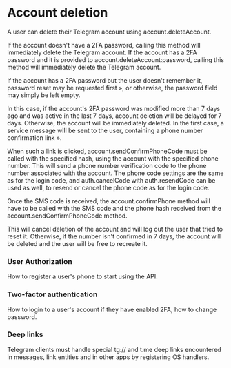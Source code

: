 # Account deletion

A user can delete their Telegram account using account.deleteAccount.

If the account doesn't have a 2FA password, calling this method  will immediately delete the Telegram account.
If the account has a 2FA password and it is provided to account.deleteAccount:password, calling this method will immediately delete the Telegram account.

If the account has a 2FA password but the user doesn't remember it, password reset may be requested first », or otherwise, the password field may simply be left empty.

In this case, if the account's 2FA password was modified more than 7 days ago and was active in the last 7 days, account deletion will be delayed for 7 days.
Otherwise, the account will be immediately deleted.
In the first case, a service message will be sent to the user, containing a phone number confirmation link ».

When such a link is clicked, account.sendConfirmPhoneCode must be called with the specified hash, using the account with the specified phone number.
This will send a phone number verification code to the phone number associated with the account.
The phone code settings are the same as for the login code, and auth.cancelCode with auth.resendCode can be used as well, to resend or cancel the phone code as for the login code.

Once the SMS code is received, the account.confirmPhone method will have to be called with the SMS code and the phone hash received from the account.sendConfirmPhoneCode method.

This will cancel deletion of the account and will log out the user that tried to reset it.
Otherwise, if the number isn't confirmed in 7 days, the account will be deleted and the user will be free to recreate it.

### User Authorization

How to register a user's phone to start using the API.

### Two-factor authentication

How to login to a user's account if they have enabled 2FA, how to change password.

### Deep links

Telegram clients must handle special tg:// and t.me deep links encountered in messages, link entities and in other apps by registering OS handlers.

